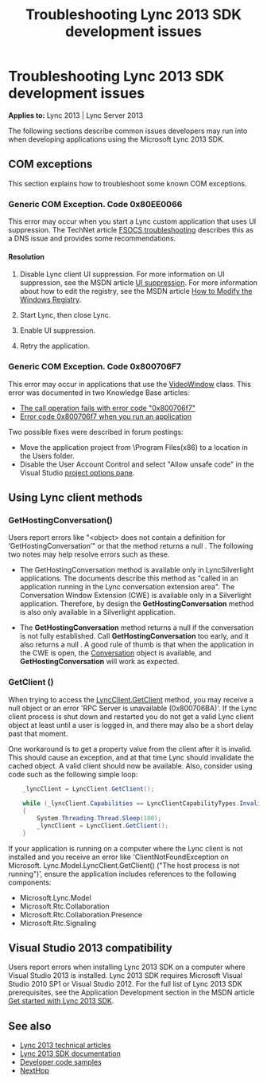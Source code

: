 ﻿---
title: Troubleshooting Lync 2013 SDK development issues
TOCTitle: Troubleshooting Lync 2013 SDK development issues
ms:assetid: e6718d84-5efe-4e36-932e-110b223be625
ms:mtpsurl: https://msdn.microsoft.com/library/Dn609830(v=office.15)
ms:contentKeyID: 61218832
ms.date: 07/25/2014
mtps_version: v=office.15
---

# Troubleshooting Lync 2013 SDK development issues

**Applies to:** Lync 2013 | Lync Server 2013

The following sections describe common issues developers may run into when developing applications using the Microsoft Lync 2013 SDK.

## COM exceptions

This section explains how to troubleshoot some known COM exceptions.

### Generic COM Exception. Code 0x80EE0066

This error may occur when you start a Lync custom application that uses UI suppression. The TechNet article [FSOCS troubleshooting](http://technet.microsoft.com/library/cc676984.aspx) describes this as a DNS issue and provides some recommendations.

#### Resolution

1.  Disable Lync client UI suppression. For more information on UI suppression, see the MSDN article [UI suppression](../desktop/ui-suppression.md). For more information about how to edit the registry, see the MSDN article [How to Modify the Windows Registry](http://support.microsoft.com/kb/136393).

2.  Start Lync, then close Lync.

3.  Enable UI suppression.

4.  Retry the application.

### Generic COM Exception. Code 0x800706F7

This error may occur in applications that use the [VideoWindow](https://msdn.microsoft.com/library/office/microsoft.lync.model.conversation.audiovideo.videowindow_di_3_uc_ocs14mreflyncclnt.aspx) class. This error was documented in two Knowledge Base articles:

- [The call operation fails with error code "0x800706f7"](http://support.microsoft.com/kb/2457836)
- [Error code 0x800706f7 when you run an application](http://support.microsoft.com/kb/2868239/nl)

Two possible fixes were described in forum postings:

- Move the application project from \\Program Files(x86) to a location in the Users folder.
- Disable the User Account Control‎ and select "Allow unsafe code" in the Visual Studio [project options pane](http://msdn.microsoft.com/library/kb4wyys2.aspx).

## Using Lync client methods

### GetHostingConversation()

Users report errors like "\<object\> does not contain a definition for ‘GetHostingConversation’" or that the method returns a null . The following two notes may help resolve errors such as these.

- The GetHostingConversation method is available only in LyncSilverlight applications. The documents describe this method as "called in an application running in the Lync conversation extension area". The Conversation Window Extension (CWE) is available only in a Silverlight application. Therefore, by design the **GetHostingConversation** method is also only available in a Silverlight application.

- The **GetHostingConversation** method returns a null if the conversation is not fully established. Call **GetHostingConversation** too early, and it also returns a null . A good rule of thumb is that when the application in the CWE is open, the [Conversation](chttps://msdn.microsoft.com/library/office/microsoft.lync.model.conversation.conversation_di_3_uc_ocs14mreflyncctrsl.aspx) object is available, and **GetHostingConversation** will work as expected.

### GetClient ()

When trying to access the [LyncClient.GetClient](https://msdn.microsoft.com/library/office/microsoft.lync.model.lyncclient.getclient_di_3_uc_ocs14mreflyncctrsl.aspx) method, you may receive a null object or an error 'RPC Server is unavailable (0x800706BA)'. If the Lync client process is shut down and restarted you do not get a valid Lync client object at least until a user is logged in, and there may also be a short delay past that moment.

One workaround is to get a property value from the client after it is invalid. This should cause an exception, and at that time Lync should invalidate the cached object. A valid client should now be available. Also, consider using code such as the following simple loop:

```csharp
    _lyncClient = LyncClient.GetClient();
                       
    while (_lyncClient.Capabilities == LyncClientCapabilityTypes.Invalid)
    {
        System.Threading.Thread.Sleep(100);
        _lyncClient = LyncClient.GetClient();
    }
```

If your application is running on a computer where the Lync client is not installed and you receive an error like 'ClientNotFoundException on Microsoft. Lync.Model.LyncClient.GetClient() ("The host process is not running")’, ensure the application includes references to the following components:

- Microsoft.Lync.Model
- Microsoft.Rtc.Collaboration
- Microsoft.Rtc.Collaboration.Presence
- Microsoft.Rtc.Signaling

## Visual Studio 2013 compatibility

Users report errors when installing Lync 2013 SDK on a computer where Visual Studio 2013 is installed. Lync 2013 SDK requires Microsoft Visual Studio 2010 SP1 or Visual Studio 2012. For the full list of Lync 2013 SDK prerequisites, see the Application Development section in the MSDN article [Get started with Lync 2013 SDK](../desktop/get-started-with-lync-2013-sdk.md).

## See also

- [Lync 2013 technical articles](lync-2013-technical-articles.md)
- [Lync 2013 SDK documentation](../desktop/lync-2013-sdk-documentation.md)
- [Developer code samples](http://code.msdn.microsoft.com/)
- [NextHop](http://blogs.technet.com/b/nexthop/)


